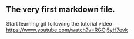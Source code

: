 ## The very first markdown file.

Start learning git following the tutorial video https://www.youtube.com/watch?v=RGOj5yH7evk
